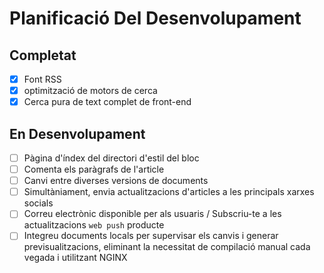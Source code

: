 # Planificació Del Desenvolupament

## Completat

- [x] Font RSS
- [x] optimització de motors de cerca
- [x] Cerca pura de text complet de front-end

## En Desenvolupament

- [ ] Pàgina d'índex del directori d'estil del bloc
- [ ] Comenta els paràgrafs de l'article
- [ ] Canvi entre diverses versions de documents
- [ ] Simultàniament, envia actualitzacions d'articles a les principals xarxes socials
- [ ] Correu electrònic disponible per als usuaris / Subscriu-te a les actualitzacions `web push` producte
- [ ] Integreu documents locals per supervisar els canvis i generar previsualitzacions, eliminant la necessitat de compilació manual cada vegada i utilitzant NGINX